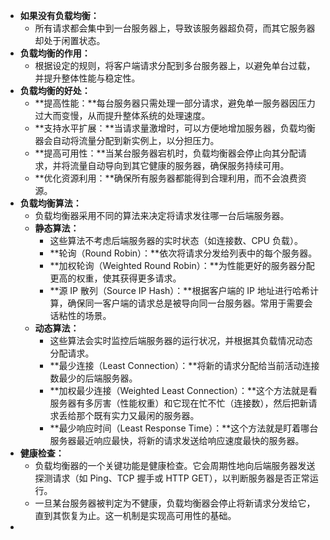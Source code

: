 - **如果没有负载均衡：**
	- 所有请求都会集中到一台服务器上，导致该服务器超负荷，而其它服务器却处于闲置状态。
- **负载均衡的作用：**
	- 根据设定的规则，将客户端请求分配到多台服务器上，以避免单台过载，并提升整体性能与稳定性。
- **负载均衡的好处：**
	- **提高性能：**每台服务器只需处理一部分请求，避免单一服务器因压力过大而变慢，从而提升整体系统的处理速度。
	- **支持水平扩展：**当请求量激增时，可以方便地增加服务器，负载均衡器会自动将流量分配到新实例上，以分担压力。
	- **提高可用性：**当某台服务器宕机时，负载均衡器会停止向其分配请求，并将流量自动导向到其它健康的服务器，确保服务持续可用。
	- **优化资源利用：**确保所有服务器都能得到合理利用，而不会浪费资源。
- **负载均衡算法：**
	- 负载均衡器采用不同的算法来决定将请求发往哪一台后端服务器。
	- **静态算法：**
		- 这些算法不考虑后端服务器的实时状态（如连接数、CPU 负载）。
		- **轮询（Round Robin）：**依次将请求分发给列表中的每个服务器。
		- **加权轮询（Weighted Round Robin）：**为性能更好的服务器分配更高的权重，使其获得更多请求。
		- **源 IP 散列（Source IP Hash）：**根据客户端的 IP 地址进行哈希计算，确保同一客户端的请求总是被导向同一台服务器。常用于需要会话粘性的场景。
	- **动态算法：**
		- 这些算法会实时监控后端服务器的运行状况，并根据其负载情况动态分配请求。
		- **最少连接（Least Connection）：**将新的请求分配给当前活动连接数最少的后端服务器。
		- **加权最少连接（Weighted Least Connection）：**这个方法就是看服务器有多厉害（性能权重）和它现在忙不忙（连接数），然后把新请求丢给那个既有实力又最闲的服务器。
		- **最少响应时间（Least Response Time）：**这个方法就是盯着哪台服务器最近响应最快，将新的请求发送给响应速度最快的服务器。
- **健康检查：**
	- 负载均衡器的一个关键功能是健康检查。它会周期性地向后端服务器发送探测请求（如 Ping、TCP 握手或 HTTP GET），以判断服务器是否正常运行。
	- 一旦某台服务器被判定为不健康，负载均衡器会停止将新请求分发给它，直到其恢复为止。这一机制是实现高可用性的基础。
-